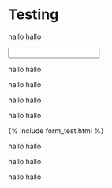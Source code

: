 # Testing

<p>hallo hallo</p>
<form action=".">
	<input type="text"/>
</form>
<p>hallo hallo</p>
<p>hallo hallo</p>
<p>hallo hallo</p>
<p>hallo hallo</p>
{% include form_test.html %}
<p>hallo hallo</p>
<p>hallo hallo</p>
hallo hallo
